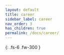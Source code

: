```yaml
---
layout: default
title: career
sidebar_label: career
nav_order: 3
has_children: true
permalink: /docs/career/
---
```


{: .fs-6 .fw-300 }
